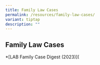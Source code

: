 ```yaml
---
title: Family Law Cases
permalink: /resources/family-law-cases/
variant: tiptap
description: ""
---
```

<h2>Family Law Cases</h2>
<p>*[LAB Family Case Digest (2023)](</p>
<p></p>